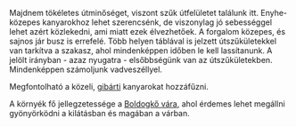 Majdnem tökéletes útminőséget, viszont szűk útfelületet találunk itt. Enyhe-közepes kanyarokhoz lehet szerencsénk, de viszonylag jó sebességgel lehet azért közlekedni, ami miatt ezek élvezhetőek. A forgalom közepes, és sajnos jár busz is errefelé. Több helyen táblával is jelzett útszűkületekkel van tarkítva a szakasz, ahol mindenképpen időben le kell lassítanunk. A jelölt irányban - azaz nyugatra - elsőbbségünk van az útszűkületekben. Mindenképpen számoljunk vadveszéllyel.

Megfontolható a közeli, [gibárti](#Gibart) kanyarokat hozzáfűzni.

A környék fő jellegzetessége a [Boldogkő vára](#geo:Boldogk%C5%91%20v%C3%A1ra@48.344733,21.232486/?b=Itt%20tal%C3%A1lhat%C3%B3%20a%20k%C3%B6rny%C3%A9k%20egyik%20legh%C3%ADresebb%20v%C3%A1ra.%20A%20v%C3%A1r%20f%C5%91%20jellegzetess%C3%A9ge,%20hogy%20hosszan%20kis%C3%A9t%C3%A1lhatunk%20a%20v%C3%A1rfal%20kil%C3%B3g%C3%B3%20kil%C3%A1t%C3%B3j%C3%A1ra,%20ahol%20gy%C3%B6ny%C3%B6rk%C3%B6dhet%C3%BCnk%20a%20leny%C5%B1g%C3%B6z%C5%91%20kil%C3%A1t%C3%A1sban.%20A%20nyitvatart%C3%A1sr%C3%B3l%20%C3%A9s%20jegy%C3%A1rakr%C3%B3l%20%C3%A9rdemes%20t%C3%A1j%C3%A9koz%C3%B3dni%20a%20v%C3%A1r%20honlapj%C3%A1n:%20%3Chttps://boldogkovara.hu/%3E.), ahol érdemes lehet megállni gyönyörködni a kilátásban és magában a várban.
